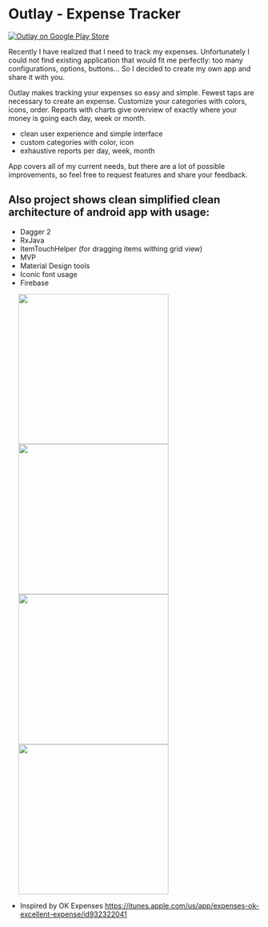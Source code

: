 Outlay - Expense Tracker
====================
[![Outlay on Google Play Store](http://style.anu.edu.au/_anu/images/icons/icon-google-play-small.png)](https://play.google.com/store/apps/details?id=app.outlay)

Recently I have realized that I need to track my expenses. Unfortunately I could not find existing application that would fit me perfectly: too many configurations, options, buttons… So I decided to create my own app and share it with you. 

Outlay makes tracking your expenses so easy and simple. Fewest taps are necessary to create an expense. Customize your categories with colors, icons, order. Reports with charts give overview of exactly where your money is going each day, week or month.

 - clean user experience and simple interface
 - custom categories with color, icon
 - exhaustive reports per day, week, month

App covers all of my current needs, but there are a lot of possible improvements, so feel free to request features and share your feedback.

Also project shows clean simplified clean architecture of android app with usage:
------------

- Dagger 2
- RxJava
- ItemTouchHelper (for dragging items withing grid view)
- MVP
- Material Design tools
- Iconic font usage
- Firebase


<img width='300' hspace='20' src='https://drive.google.com/uc?id=0B3hs6EXn55WUU3haUVY4ckVPU00' />
<img width='300' hspace='20' src='https://drive.google.com/uc?id=0B3hs6EXn55WUbWhVc1k0WDlfelE' />
<img width='300' hspace='20' src='https://drive.google.com/uc?id=0B3hs6EXn55WUSjktd0h4ckJ5a00' />
<img width='300' hspace='20' src='https://drive.google.com/uc?id=0B3hs6EXn55WULUVUOGliSU9UZUk' />

* Inspired by OK Expenses https://itunes.apple.com/us/app/expenses-ok-excellent-expense/id932322041
